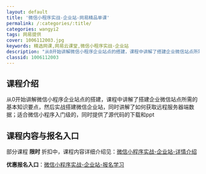 ```yaml
---
layout: default
title: '微信小程序实战-企业站-网易精品单课'
permalink: /:categories/:title/
categories: wangyi2
tags: 网易提供
cover: 1006112003.jpg
keywords: 精选网课,网易云课堂,微信小程序实战-企业站
description: "从0开始讲解微信小程序企业站点的搭建，课程中讲解了搭建企业微信站点所需的基本知识要点，然后实战搭建微信企业站，同时讲解了如何获取远程服务器端数据；适合微信小程序入门级的，同时提供了源代码的下"
classid: 1006112003
---
```


## 课程介绍

从0开始讲解微信小程序企业站点的搭建，课程中讲解了搭建企业微信站点所需的基本知识要点，然后实战搭建微信企业站，同时讲解了如何获取远程服务器端数据；适合微信小程序入门级的，同时提供了源代码的下载和ppt

## 课程内容与报名入口

部分课程 **限时** 折扣中，课程内容详细介绍见：[微信小程序实战-企业站-详情介绍](https://study.163.com/course/introduction/1006112003.htm?share=1&shareId=1025206652&utm_campaign=share&utm_medium=iphoneShare&utm_source=&utm_u=1025206652)

**优惠报名入口**：[微信小程序实战-企业站-报名学习](https://study.163.com/course/introduction/1006112003.htm?share=1&shareId=1025206652&utm_campaign=share&utm_medium=iphoneShare&utm_source=&utm_u=1025206652)

